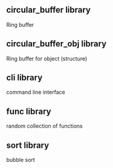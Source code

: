 ## circular_buffer library
Ring buffer
## circular_buffer_obj library
Ring buffer for object (structure)
## cli library
command line interface
## func library
random collection of functions
## sort library
bubble sort
